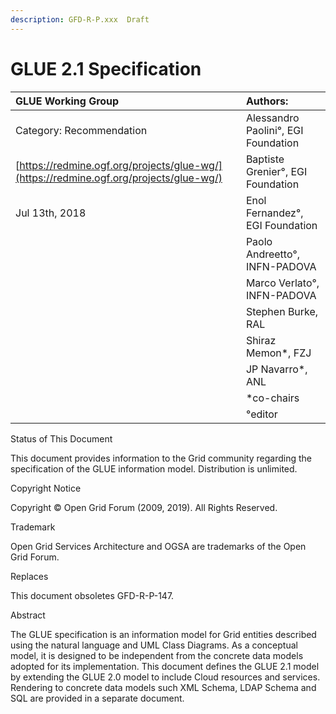 ```yaml
---
description: GFD-R-P.xxx  Draft
---
```


# GLUE 2.1 Specification

| GLUE Working Group | **Authors:** |
| :--- | :--- |
| Category: Recommendation | Alessandro Paolini°, EGI Foundation |
| [https://redmine.ogf.org/projects/glue-wg/](https://redmine.ogf.org/projects/glue-wg/) | Baptiste Grenier°, EGI Foundation |
| Jul 13th, 2018 | Enol Fernandez°, EGI Foundation |
|  | Paolo Andreetto°, INFN-PADOVA |
|  | Marco Verlato°, INFN-PADOVA |
|  | Stephen Burke, RAL |
|  | Shiraz Memon\*, FZJ |
|  | JP Navarro\*, ANL |
|  | \*co-chairs |
|  | °editor |

Status of This Document

This document provides information to the Grid community regarding the specification of the GLUE information model. Distribution is unlimited.

Copyright Notice

Copyright © Open Grid Forum \(2009, 2019\). All Rights Reserved.

Trademark

Open Grid Services Architecture and OGSA are trademarks of the Open Grid Forum.

Replaces

This document obsoletes GFD-R-P-147.

Abstract

The GLUE specification is an information model for Grid entities described using the natural language and UML Class Diagrams. As a conceptual model, it is designed to be independent from the concrete data models adopted for its implementation. This document defines the GLUE 2.1 model by extending the GLUE 2.0 model to include Cloud resources and services. Rendering to concrete data models such XML Schema, LDAP Schema and SQL are provided in a separate document.

